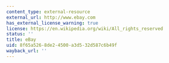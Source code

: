 ```yaml
---
content_type: external-resource
external_url: http://www.ebay.com
has_external_license_warning: true
license: https://en.wikipedia.org/wiki/All_rights_reserved
status: ''
title: eBay
uid: 8f65a526-8de2-4500-a3d5-32d587c6b49f
wayback_url: ''
---
```

